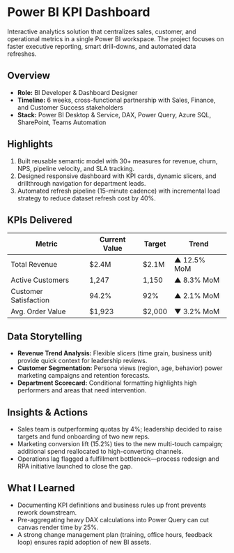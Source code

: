 # Power BI KPI Dashboard

Interactive analytics solution that centralizes sales, customer, and operational metrics in a single Power BI workspace. The project focuses on faster executive reporting, smart drill-downs, and automated data refreshes.

## Overview

- **Role:** BI Developer & Dashboard Designer
- **Timeline:** 6 weeks, cross-functional partnership with Sales, Finance, and Customer Success stakeholders
- **Stack:** Power BI Desktop & Service, DAX, Power Query, Azure SQL, SharePoint, Teams Automation

## Highlights

1. Built reusable semantic model with 30+ measures for revenue, churn, NPS, pipeline velocity, and SLA tracking.
2. Designed responsive dashboard with KPI cards, dynamic slicers, and drillthrough navigation for department leads.
3. Automated refresh pipeline (15-minute cadence) with incremental load strategy to reduce dataset refresh cost by 40%.

## KPIs Delivered

| Metric | Current Value | Target | Trend |
| --- | --- | --- | --- |
| Total Revenue | $2.4M | $2.1M | ▲ 12.5% MoM |
| Active Customers | 1,247 | 1,150 | ▲ 8.3% MoM |
| Customer Satisfaction | 94.2% | 92% | ▲ 2.1% MoM |
| Avg. Order Value | $1,923 | $2,000 | ▼ 3.2% MoM |

## Data Storytelling

- **Revenue Trend Analysis:** Flexible slicers (time grain, business unit) provide quick context for leadership reviews.
- **Customer Segmentation:** Persona views (region, age, behavior) power marketing campaigns and retention forecasts.
- **Department Scorecard:** Conditional formatting highlights high performers and areas that need intervention.

## Insights & Actions

- Sales team is outperforming quotas by 4%; leadership decided to raise targets and fund onboarding of two new reps.
- Marketing conversion lift (15.2%) ties to the new multi-touch campaign; additional spend reallocated to high-converting channels.
- Operations lag flagged a fulfillment bottleneck—process redesign and RPA initiative launched to close the gap.

## What I Learned

- Documenting KPI definitions and business rules up front prevents rework downstream.
- Pre-aggregating heavy DAX calculations into Power Query can cut canvas render time by 25%.
- A strong change management plan (training, office hours, feedback loop) ensures rapid adoption of new BI assets.
